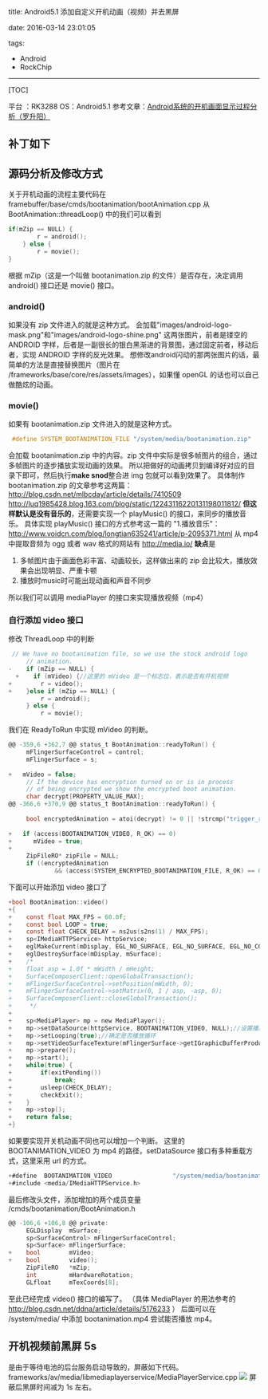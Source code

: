 title: Android5.1 添加自定义开机动画（视频）并去黑屏

date: 2016-03-14 23:01:05

tags: 

- Android
- RockChip

---

[TOC]

平台 ：RK3288
OS：Android5.1
参考文章：[Android系统的开机画面显示过程分析（罗升阳）](http://blog.csdn.net/luoshengyang/article/details/7691321)
## 补丁如下

## 源码分析及修改方式
关于开机动画的流程主要代码在 
framebuffer/base/cmds/bootanimation/bootAnimation.cpp 
从 BootAnimation::threadLoop() 中的我们可以看到
```c
if(mZip == NULL) {    
        r = android();
    } else {
        r = movie();
}
```
根据 mZip（这是一个叫做 bootanimation.zip 的文件）是否存在，决定调用 android() 接口还是 movie() 接口。
### android() 
如果没有 zip 文件进入的就是这种方式。
会加载"images/android-logo-mask.png"和"images/android-logo-shine.png" 这两张图片，前者是镂空的 ANDROID 字样，后者是一副很长的银白黑渐进的背景图，通过固定前者，移动后者，实现 ANDROID 字样的反光效果。
想修改android闪动的那两张图片的话，最简单的方法是直接替换图片（图片在 /frameworks/base/core/res/assets/images），如果懂 openGL 的话也可以自己做酷炫的动画。

### movie()
如果有 bootanimation.zip 文件进入的就是这种方式。
```c
 #define SYSTEM_BOOTANIMATION_FILE "/system/media/bootanimation.zip"
```
会加载 bootanimation.zip 中的内容。zip 文件中实际是很多帧图片的组合，通过多帧图片的逐步播放实现动画的效果。
所以把做好的动画拷贝到编译好对应的目录下即可，然后执行**make snod**整合进 img 包就可以看到效果了。
具体制作 bootanimation.zip 的文章参考这两篇：
http://blog.csdn.net/mlbcday/article/details/7410509
http://luq1985428.blog.163.com/blog/static/12243116220131198011812/
**但这样默认是没有音乐的**，还需要实现一个 playMusic() 的接口，来同步的播放音乐。
具体实现 playMusic() 接口的方式参考这一篇的 "1.播放音乐"：
http://www.voidcn.com/blog/longtian635241/article/p-2095371.html
从 mp4 中提取音频为 ogg 或者 wav 格式的网站有
http://media.io/
**缺点**是
1. 多帧图片由于画面色彩丰富、动画较长，这样做出来的 zip 会比较大，播放效果会出现明显、严重卡顿
2. 播放时music时可能出现动画和声音不同步

所以我们可以调用 mediaPlayer 的接口来实现播放视频（mp4）
### 自行添加 video 接口
修改 ThreadLoop 中的判断
```c
 // We have no bootanimation file, so we use the stock android logo
     // animation.
-    if (mZip == NULL) {
  +    if (mVideo) {//这里的 mVideo 是一个标志位，表示是否有开机视频
+        r = video();
+    }else if (mZip == NULL) {
         r = android();
     } else {
         r = movie();
```
我们在 ReadyToRun 中实现 mVideo 的判断。
```c
@@ -359,6 +362,7 @@ status_t BootAnimation::readyToRun() {
     mFlingerSurfaceControl = control;
     mFlingerSurface = s;
 
+	mVideo = false;
     // If the device has encryption turned on or is in process
     // of being encrypted we show the encrypted boot animation.
     char decrypt[PROPERTY_VALUE_MAX];
@@ -366,6 +370,9 @@ status_t BootAnimation::readyToRun() {
 
     bool encryptedAnimation = atoi(decrypt) != 0 || !strcmp("trigger_restart_min_framework", decrypt);
 
+   if (access(BOOTANIMATION_VIDEO, R_OK) == 0) 
+      mVideo = true;
+
     ZipFileRO* zipFile = NULL;
     if ((encryptedAnimation 
             && (access(SYSTEM_ENCRYPTED_BOOTANIMATION_FILE, R_OK) == 0) 
```
下面可以开始添加 video 接口了
```c
+bool BootAnimation::video()
+{
+    const float MAX_FPS = 60.0f;
+    const bool LOOP = true;
+    const float CHECK_DELAY = ns2us(s2ns(1) / MAX_FPS);
+    sp<IMediaHTTPService> httpService;
+    eglMakeCurrent(mDisplay, EGL_NO_SURFACE, EGL_NO_SURFACE, EGL_NO_CONTEXT);
+    eglDestroySurface(mDisplay, mSurface);
+    /*
+    float asp = 1.0f * mWidth / mHeight;
+    SurfaceComposerClient::openGlobalTransaction();
+    mFlingerSurfaceControl->setPosition(mWidth, 0);
+    mFlingerSurfaceControl->setMatrix(0, 1 / asp, -asp, 0);
+    SurfaceComposerClient::closeGlobalTransaction();
+     */
+
+    sp<MediaPlayer> mp = new MediaPlayer();
+    mp->setDataSource(httpService, BOOTANIMATION_VIDEO, NULL);//设置播放资源
+    mp->setLooping(true);//确定是否播放循环
+    mp->setVideoSurfaceTexture(mFlingerSurface->getIGraphicBufferProducer());
+    mp->prepare();
+    mp->start();
+    while(true) {
+        if(exitPending())
+            break;
+        usleep(CHECK_DELAY);
+        checkExit();
+    }
+    mp->stop();
+    return false;
+}
```
如果要实现开关机动画不同也可以增加一个判断。
这里的  BOOTANIMATION_VIDEO 为 mp4 的路径，setDataSource 接口有多种重载方式，这里采用 url 的方式。
```c
+#define  BOOTANIMATION_VIDEO                 "/system/media/bootanimation.mp4"
+#include <media/IMediaHTTPService.h>
```
最后修改头文件，添加增加的两个成员变量
/cmds/bootanimation/BootAnimation.h
```c
@@ -106,6 +106,8 @@ private:
     EGLDisplay  mSurface;
     sp<SurfaceControl> mFlingerSurfaceControl;
     sp<Surface> mFlingerSurface;
+    bool        mVideo;
+    bool        video();
     ZipFileRO   *mZip;
     int         mHardwareRotation;
     GLfloat     mTexCoords[8];
```
至此已经完成 video() 接口的编写了。
（具体 MediaPlayer 的用法参考的 http://blog.csdn.net/ddna/article/details/5176233 ）
后面可以在 /system/media/ 中添加 bootanimation.mp4 尝试能否播放 mp4。

## 开机视频前黑屏 5s
是由于等待电池的后台服务启动导致的，屏蔽如下代码。
 frameworks/av/media/libmediaplayerservice/MediaPlayerService.cpp
 ![](https://ws3.sinaimg.cn/large/ba061518gw1f7kstpdro9j20mx0btjuz.jpg)
屏蔽后黑屏时间减为 1s 左右。

